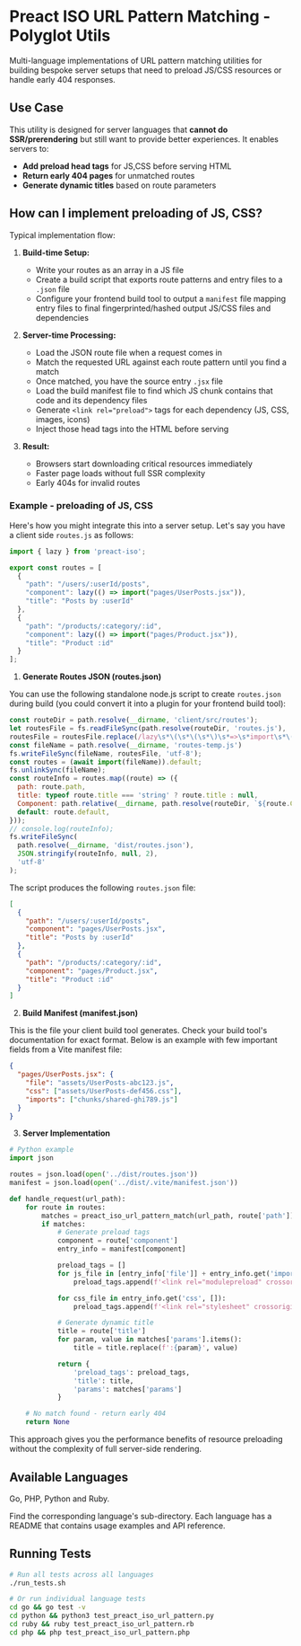 # Preact ISO URL Pattern Matching - Polyglot Utils

Multi-language implementations of URL pattern matching utilities for building bespoke server setups that need to preload JS/CSS resources or handle early 404 responses.

## Use Case

This utility is designed for server languages that **cannot do SSR/prerendering** but still want to provide better experiences. It enables servers to:

- **Add preload head tags** for JS,CSS before serving HTML
- **Return early 404 pages** for unmatched routes
- **Generate dynamic titles** based on route parameters

## How can I implement preloading of JS, CSS?

Typical implementation flow:

1. **Build-time Setup:**
   - Write your routes as an array in a JS file
   - Create a build script that exports route patterns and entry files to a `.json` file
   - Configure your frontend build tool to output a `manifest` file mapping entry files to final fingerprinted/hashed output JS/CSS files and dependencies

2. **Server-time Processing:**
   - Load the JSON route file when a request comes in
   - Match the requested URL against each route pattern until you find a match
   - Once matched, you have the source entry `.jsx` file
   - Load the build manifest file to find which JS chunk contains that code and its dependency files
   - Generate `<link rel="preload">` tags for each dependency (JS, CSS, images, icons)
   - Inject those head tags into the HTML before serving

3. **Result:**
   - Browsers start downloading critical resources immediately
   - Faster page loads without full SSR complexity
   - Early 404s for invalid routes

### Example - preloading of JS, CSS

Here's how you might integrate this into a server setup. Let's say you have a client side `routes.js` as follows:

```js
import { lazy } from 'preact-iso';

export const routes = [
  {
    "path": "/users/:userId/posts",
    "component": lazy(() => import("pages/UserPosts.jsx")),
    "title": "Posts by :userId"
  },
  {
    "path": "/products/:category/:id",
    "component": lazy(() => import("pages/Product.jsx")),
    "title": "Product :id"
  }
];
```

1. **Generate Routes JSON (routes.json)**

You can use the following standalone node.js script to create `routes.json` during build (you could convert it into a plugin for your frontend build tool):
```js
const routeDir = path.resolve(__dirname, 'client/src/routes');
let routesFile = fs.readFileSync(path.resolve(routeDir, 'routes.js'), 'utf-8');
routesFile = routesFile.replace(/lazy\s*\(\s*\(\s*\)\s*=>\s*import\s*\(\s*(.+)\s*\)\s*\)\s*(,?)/g, '$1$2');
const fileName = path.resolve(__dirname, 'routes-temp.js')
fs.writeFileSync(fileName, routesFile, 'utf-8');
const routes = (await import(fileName)).default;
fs.unlinkSync(fileName);
const routeInfo = routes.map((route) => ({
  path: route.path,
  title: typeof route.title === 'string' ? route.title : null,
  Component: path.relative(__dirname, path.resolve(routeDir, `${route.Component}.jsx`)),
  default: route.default,
}));
// console.log(routeInfo);
fs.writeFileSync(
  path.resolve(__dirname, 'dist/routes.json'),
  JSON.stringify(routeInfo, null, 2),
  'utf-8'
);
```

The script produces the following `routes.json` file:
```json
[
  {
    "path": "/users/:userId/posts",
    "component": "pages/UserPosts.jsx",
    "title": "Posts by :userId"
  },
  {
    "path": "/products/:category/:id",
    "component": "pages/Product.jsx",
    "title": "Product :id"
  }
]
```

2. **Build Manifest (manifest.json)**

This is the file your client build tool generates. Check your build tool's documentation for exact format. Below is an example with few important fields from a Vite manifest file:
```json
{
  "pages/UserPosts.jsx": {
    "file": "assets/UserPosts-abc123.js",
    "css": ["assets/UserPosts-def456.css"],
    "imports": ["chunks/shared-ghi789.js"]
  }
}
```

3. **Server Implementation**
```python
# Python example
import json

routes = json.load(open('../dist/routes.json'))
manifest = json.load(open('../dist/.vite/manifest.json'))

def handle_request(url_path):
    for route in routes:
        matches = preact_iso_url_pattern_match(url_path, route['path'])
        if matches:
            # Generate preload tags
            component = route['component']
            entry_info = manifest[component]

            preload_tags = []
            for js_file in [entry_info['file']] + entry_info.get('imports', []):
                preload_tags.append(f'<link rel="modulepreload" crossorigin href="{js_file}">')

            for css_file in entry_info.get('css', []):
                preload_tags.append(f'<link rel="stylesheet" crossorigin href="{css_file}">')

            # Generate dynamic title
            title = route['title']
            for param, value in matches['params'].items():
                title = title.replace(f':{param}', value)

            return {
                'preload_tags': preload_tags,
                'title': title,
                'params': matches['params']
            }

    # No match found - return early 404
    return None
```

This approach gives you the performance benefits of resource preloading without the complexity of full server-side rendering.

## Available Languages

Go, PHP, Python and Ruby.

Find the corresponding language's sub-directory. Each language has a README that contains usage examples and API reference.

## Running Tests

```bash
# Run all tests across all languages
./run_tests.sh

# Or run individual language tests
cd go && go test -v
cd python && python3 test_preact_iso_url_pattern.py
cd ruby && ruby test_preact_iso_url_pattern.rb
cd php && php test_preact_iso_url_pattern.php
```
